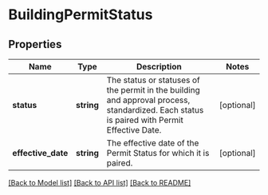 # BuildingPermitStatus

## Properties
Name | Type | Description | Notes
------------ | ------------- | ------------- | -------------
**status** | **string** | The status or statuses of the permit in the building and approval process, standardized. Each status is paired with Permit Effective Date. | [optional] 
**effective_date** | **string** | The effective date of the Permit Status for which it is paired. | [optional] 

[[Back to Model list]](../../README.md#documentation-for-models) [[Back to API list]](../../README.md#documentation-for-api-endpoints) [[Back to README]](../../README.md)

